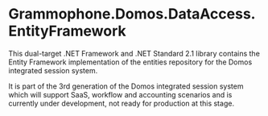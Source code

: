# Grammophone.Domos.DataAccess.EntityFramework
This dual-target .NET Framework and .NET Standard 2.1 library contains the Entity Framework implementation of the entities
repository for the Domos integrated session system.

It is part of the 3rd generation of the Domos integrated session system which will support SaaS, 
workflow and accounting scenarios and is currently under development, not ready for production at this stage.
